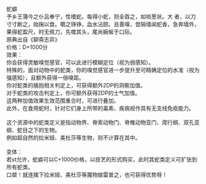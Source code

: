 <title>蛇癖</title>
<meta name="GENERATOR" content="WinCHM">
<meta http-equiv="Content-Type" content="text/html; charset=gb2312">
<br>蛇癖
<br>    予乡王蒲今之仆吕奉宁，性嗜蛇。每得小蛇，则全吞之，如啖葱状。大 者，以刀寸寸断之，始掬以食。嚼之铮铮，血水沾颐。且善嗅，尝隔墙闻蛇香，急奔墙外，果得蛇盈尺，时无佩刀，先噬其头，尾尚婉蜒于口际。    
<br>原典出自《聊斋志异》
<br>价格：D+1000分
<br>效果：
<br>    你会获得灵敏嗅觉感官，可以此进行模糊定位（视为弱感知）。
<br>    特殊的，面对动物中的蛇类，你的嗅觉感官进一步提升至可精确定位的水准（视为强感知），且额外获得一倍嗅距。
<br>    你对蛇类的擒抱相关判定上，可获得额外2DP的洞察加值。
<br>    对于蛇类的攻击判定上，你可额外获得2DP的士气加值。
<br>    这两种加值效果生效范围重合时，可进行叠加。
<br>    此外，在食用蛇时，针对它们身上所带的毒素、疾病视作具有无支线免疫能力。
<br>    
<br>    这个资源中的蛇类定义是指动物界、脊索动物门、脊椎动物亚门、爬行纲、双孔亚纲、蛇目之下的生物。
<br>    例如超自然的拉米娅、美杜莎等生物，则不计算在其中。
<br>    
<br>变体：
<br>    若st允许，蛇癖可以C+1000价格，以技艺的形式购买，此时其蛇类定义可扩张到所有蛇类。
<br>    口桀！就连擒下拉米娅、美杜莎等魔物娘雷普之，也可获得优势呀！
<br>    
<br>